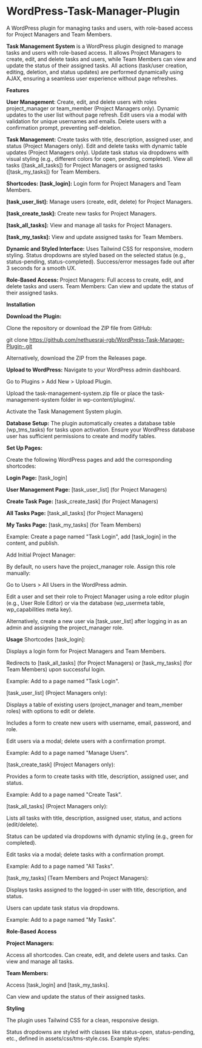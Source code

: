 # WordPress-Task-Manager-Plugin
A WordPress plugin for managing tasks and users, with role-based access for Project Managers and Team Members.

**Task Management System** is a WordPress plugin designed to manage tasks and users with role-based access. It allows Project Managers to create, edit, and delete tasks and users, while Team Members can view and update the status of their assigned tasks. All actions (task/user creation, editing, deletion, and status updates) are performed dynamically using AJAX, ensuring a seamless user experience without page refreshes.

**Features**

**User Management**:
Create, edit, and delete users with roles project_manager or team_member (Project Managers only).
Dynamic updates to the user list without page refresh.
Edit users via a modal with validation for unique usernames and emails.
Delete users with a confirmation prompt, preventing self-deletion.

**Task Management:**
Create tasks with title, description, assigned user, and status (Project Managers only).
Edit and delete tasks with dynamic table updates (Project Managers only).
Update task status via dropdowns with visual styling (e.g., different colors for open, pending, completed).
View all tasks ([task_all_tasks]) for Project Managers or assigned tasks ([task_my_tasks]) for Team Members.

**Shortcodes:**
**[task_login]:** Login form for Project Managers and Team Members.

**[task_user_list]:** Manage users (create, edit, delete) for Project Managers.

**[task_create_task]:** Create new tasks for Project Managers.

**[task_all_tasks]:** View and manage all tasks for Project Managers.

**[task_my_tasks]:** View and update assigned tasks for Team Members.



**Dynamic and Styled Interface:**
Uses Tailwind CSS for responsive, modern styling.
Status dropdowns are styled based on the selected status (e.g., status-pending, status-completed).
Success/error messages fade out after 3 seconds for a smooth UX.

**Role-Based Access:**
Project Managers: Full access to create, edit, and delete tasks and users.
Team Members: Can view and update the status of their assigned tasks.

**Installation**

**Download the Plugin:**


Clone the repository or download the ZIP file from GitHub:

git clone https://github.com/nethuesraj-rgb/WordPress-Task-Manager-Plugin-.git

Alternatively, download the ZIP from the Releases page.

**Upload to WordPress:**
Navigate to your WordPress admin dashboard.

Go to Plugins > Add New > Upload Plugin.

Upload the task-management-system.zip file or place the task-management-system folder in wp-content/plugins/.

Activate the Task Management System plugin.


**Database Setup:**
The plugin automatically creates a database table (wp_tms_tasks) for tasks upon activation.
Ensure your WordPress database user has sufficient permissions to create and modify tables.

**Set Up Pages:**

Create the following WordPress pages and add the corresponding shortcodes:

**Login Page:** [task_login]

**User Management Page:** [task_user_list] (for Project Managers)

**Create Task Page:** [task_create_task] (for Project Managers)

**All Tasks Page:** [task_all_tasks] (for Project Managers)

**My Tasks Page:** [task_my_tasks] (for Team Members)

Example: Create a page named "Task Login", add [task_login] in the content, and publish.

Add Initial Project Manager:


By default, no users have the project_manager role. Assign this role manually:

Go to Users > All Users in the WordPress admin.

Edit a user and set their role to Project Manager using a role editor plugin (e.g., User Role Editor) or via the database (wp_usermeta table, wp_capabilities meta key).

Alternatively, create a new user via [task_user_list] after logging in as an admin and assigning the project_manager role.

**Usage**
Shortcodes
[task_login]:

Displays a login form for Project Managers and Team Members.

Redirects to [task_all_tasks] (for Project Managers) or [task_my_tasks] (for Team Members) upon successful login.

Example: Add to a page named "Task Login".

[task_user_list] (Project Managers only):

Displays a table of existing users (project_manager and team_member roles) with options to edit or delete.

Includes a form to create new users with username, email, password, and role.

Edit users via a modal; delete users with a confirmation prompt.

Example: Add to a page named "Manage Users".

[task_create_task] (Project Managers only):

Provides a form to create tasks with title, description, assigned user, and status.

Example: Add to a page named "Create Task".


[task_all_tasks] (Project Managers only):

Lists all tasks with title, description, assigned user, status, and actions (edit/delete).

Status can be updated via dropdowns with dynamic styling (e.g., green for completed).

Edit tasks via a modal; delete tasks with a confirmation prompt.

Example: Add to a page named "All Tasks".

[task_my_tasks] (Team Members and Project Managers):


Displays tasks assigned to the logged-in user with title, description, and status.

Users can update task status via dropdowns.

Example: Add to a page named "My Tasks".

**Role-Based Access**

**Project Managers:**

Access all shortcodes.
Can create, edit, and delete users and tasks.
Can view and manage all tasks.

**Team Members:**

Access [task_login] and [task_my_tasks].

Can view and update the status of their assigned tasks.

**Styling**

The plugin uses Tailwind CSS for a clean, responsive design.

Status dropdowns are styled with classes like status-open, status-pending, etc., defined in assets/css/tms-style.css. Example styles:
